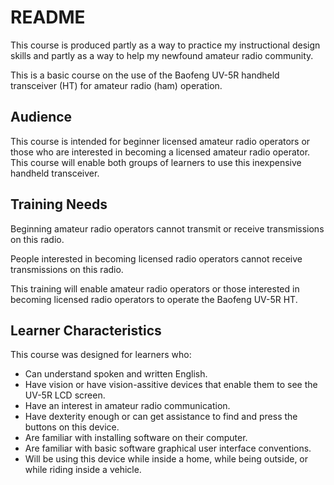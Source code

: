 # README

This course is produced partly as a way to practice my instructional design skills and partly as a way to help my newfound amateur radio community.

This is a basic course on the use of the Baofeng UV-5R handheld transceiver (HT) for amateur radio (ham) operation.

## Audience

This course is intended for beginner licensed amateur radio operators or those who are interested in becoming a licensed amateur radio operator. This course will enable both groups of learners to use this inexpensive handheld transceiver.

## Training Needs

Beginning amateur radio operators cannot transmit or receive transmissions on this radio.

People interested in becoming licensed radio operators cannot receive transmissions on this radio.

This training will enable amateur radio operators or those interested in becoming licensed radio operators to operate the Baofeng UV-5R HT.

## Learner Characteristics

This course was designed for learners who:

* Can understand spoken and written English.
* Have vision or have vision-assitive devices that enable them to see the UV-5R LCD screen.
* Have an interest in amateur radio communication.
* Have dexterity enough or can get assistance to find and press the buttons on this device.
* Are familiar with installing software on their computer.
* Are familiar with basic software graphical user interface conventions.
* Will be using this device while inside a home, while being outside, or while riding inside a vehicle.
